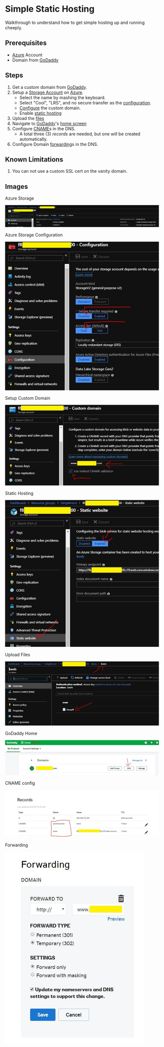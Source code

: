 # Simple Static Hosting

Walkthrough to understand how to get simple hosting up and running cheeply.

## Prerequisites

* [Azure][azure] Account
* Domain from [GoDaddy][godaddy]

## Steps

1. Get a custom domain from [GoDaddy][godaddy].
2. Setup a [Storage Account](#azure-storage) on [Azure][azure].
   * Select the name by mashing the keyboard.
   * Select "Cool", "LRS", and no secure transfer as the [configuration](#azure-storage-config).
   * [Configure](#azure-storage-domain) the custom domain.
   * Enable [static hosting](#azure-storage-site)
3. Upload the [files](#azure-storage-files)
4. Navigate to [GoDaddy][godaddy]'s [home screen](#godaddy-home)
5. Configure [CNAME](#godaddy-dns-cnames)s in the DNS.
   * A total three (3) _records_ are needed, but one will be created automatically.
6. Configure Domain [forwarding](#godaddy-dns-forward)s in the DNS.



## Known Limitations

1. You can not use a custom SSL cert on the vanity domain.

## Images

<a name="azure-storage" />
Azure Storage

![Azure Storage](azure-storage.jpg?raw=true)

<a name="azure-storage-config" />
Azure Storage Configuration

![Azure Storage Configuration](azure-storage-config.jpg?raw=true)

<a name="azure-storage-domain" />
Setup Custom Domain

![Setup Custom Domain](azure-storage-domain.jpg?raw=true)

<a name="azure-storage-site" />
Static Hosting

![Static Hosting](azure-storage-site.jpg?raw=true)

<a name="azure-storage-files" />
Upload Files

![Upload Files](azure-storage-files.jpg?raw=true)

<a name="godaddy-home" />
GoDaddy Home

![GoDaddy Home](godaddy-home.jpg?raw=true)

<a name="godaddy-dns-cnames" />
CNAME config

![CNAME config](godaddy-dns-cnames.jpg?raw=true)

<a name="godaddy-dns-forward" />
Forwarding

![Forwarding](godaddy-dns-forward.jpg?raw=true)

[azure]: https://portal.azure.com
[godaddy]: https://godaddy.com
